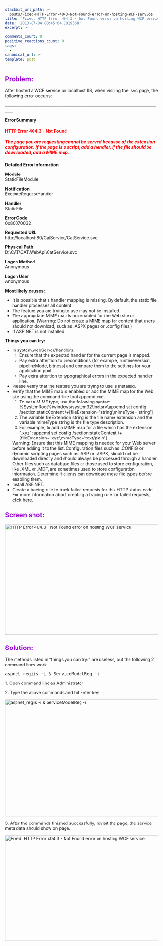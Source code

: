 ```yaml
---
stackbit_url_path: >-
  posts/Fixed-HTTP-Error-4043-Not-Found-error-on-hosting-WCF-service
title: 'Fixed: HTTP Error 404.3 - Not Found error on hosting WCF service'
date: '2013-07-04 00:45:04.2019568'
excerpt: >-
  
comments_count: 0
positive_reactions_count: 0
tags: 
  - 
canonical_url: >-
template: post
---
```

<h2><font color="#9b00d3">Problem:</font></h2>  <p>After hosted a WCF service on localhost IIS, when visiting the .svc page, the following error occurrs:</p>  <p>__________________________________________________________________________________</p>  <p><strong>Error Summary</strong></p>  <h4><font color="#ff0000">HTTP Error 404.3 - Not Found</font></h4>  <h5><font color="#ff0000">The page you are requesting cannot be served because of the extension configuration. If the page is a script, add a handler. If the file should be downloaded, add a MIME map.</font></h5>  <p><strong>Detailed Error Information</strong></p>  <p><strong>Module </strong>    <br />StaticFileModule</p>  <p><strong>Notification      <br /></strong>ExecuteRequestHandler</p>  <p><strong>Handler </strong>    <br />StaticFile</p>  <p><strong>Error Code      <br /></strong>0x80070032</p>  <p><strong>Requested URL </strong>    <br />http://localhost:80/CatService/CatService.svc</p>  <p><strong>Physical Path      <br /></strong>D:\CAT\CAT.WebApi\CatService.svc</p>  <p><strong>Logon Method </strong>    <br />Anonymous</p>  <p><strong>Logon User      <br /></strong>Anonymous</p>  <p><strong>Most likely causes:</strong></p>  <ul>   <li>It is possible that a handler mapping is missing. By default, the static file handler processes all content. </li>    <li>The feature you are trying to use may not be installed. </li>    <li>The appropriate MIME map is not enabled for the Web site or application. (Warning: Do not create a MIME map for content that users should not download, such as .ASPX pages or .config files.) </li>    <li>If ASP.NET is not installed. </li> </ul>  <p><strong>Things you can try:</strong></p>  <ul>   <li>In system.webServer/handlers:      <ul>       <li>Ensure that the expected handler for the current page is mapped. </li>        <li>Pay extra attention to preconditions (for example, runtimeVersion, pipelineMode, bitness) and compare them to the settings for your application pool. </li>        <li>Pay extra attention to typographical errors in the expected handler line. </li>     </ul>   </li>    <li>Please verify that the feature you are trying to use is installed. </li>    <li>Verify that the MIME map is enabled or add the MIME map for the Web site using the command-line tool appcmd.exe.      <ol>       <li>To set a MIME type, use the following syntax: %SystemRoot%\windows\system32\inetsrv\appcmd set config /section:staticContent /+[fileExtension='string',mimeType='string'] </li>        <li>The variable fileExtension string is the file name extension and the variable mimeType string is the file type description. </li>        <li>For example, to add a MIME map for a file which has the extension &quot;.xyz&quot;: appcmd set config /section:staticContent /+[fileExtension='.xyz',mimeType='text/plain'] </li>     </ol> Warning: Ensure that this MIME mapping is needed for your Web server before adding it to the list. Configuration files such as .CONFIG or dynamic scripting pages such as .ASP or .ASPX, should not be downloaded directly and should always be processed through a handler. Other files such as database files or those used to store configuration, like .XML or .MDF, are sometimes used to store configuration information. Determine if clients can download these file types before enabling them. </li>    <li>Install ASP.NET. </li>    <li>Create a tracing rule to track failed requests for this HTTP status code. For more information about creating a tracing rule for failed requests, click <a href="http://go.microsoft.com/fwlink/?LinkID=66439">here</a>. </li> </ul>  <h2><font color="#9b00d3">Screen shot:</font></h2>  <p><a href="http://zizhujy.com/blog/image.axd?picture=image_632.png"><img title="HTTP Error 404.3 - Not Found error on hosting WCF service" style="border-left-width: 0px; border-right-width: 0px; background-image: none; border-bottom-width: 0px; padding-top: 0px; padding-left: 0px; display: inline; padding-right: 0px; border-top-width: 0px" border="0" alt="HTTP Error 404.3 - Not Found error on hosting WCF service" src="http://zizhujy.com/blog/image.axd?picture=image_thumb_320.png" width="660" height="365" /></a></p>  <h2><font color="#9b00d3">Solution:</font></h2>  <p>The methods listed in “things you can try:” are useless, but the following 2 command lines work.</p>  <pre>aspnet_regiis -i &amp; ServiceModelReg -i</pre>

<p>1. Open command line as Administrator</p>

<p>2. Type the above commands and hit Enter key</p>

<p><a href="http://zizhujy.com/blog/image.axd?picture=image_633.png"><img title="aspnet_regiis -i &amp; ServiceModelReg -i" style="border-top: 0px; border-right: 0px; background-image: none; border-bottom: 0px; padding-top: 0px; padding-left: 0px; border-left: 0px; display: inline; padding-right: 0px" border="0" alt="aspnet_regiis -i &amp; ServiceModelReg -i" src="http://zizhujy.com/blog/image.axd?picture=image_thumb_321.png" width="644" height="385" /></a></p>

<p>3. After the commands finished successfully, revisit the page, the service meta data should show on page.</p>

<p><a href="http://zizhujy.com/blog/image.axd?picture=image_634.png"><img title="Fixed: HTTP Error 404.3 - Not Found error on hosting WCF service" style="border-top: 0px; border-right: 0px; background-image: none; border-bottom: 0px; padding-top: 0px; padding-left: 0px; border-left: 0px; display: inline; padding-right: 0px" border="0" alt="Fixed: HTTP Error 404.3 - Not Found error on hosting WCF service" src="http://zizhujy.com/blog/image.axd?picture=image_thumb_322.png" width="664" height="348" /></a></p>